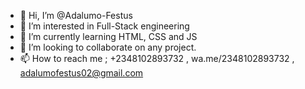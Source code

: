 - 👋 Hi, I’m @Adalumo-Festus
- 👀 I’m interested in Full-Stack engineering
- 🌱 I’m currently learning HTML, CSS and JS
- 💞️ I’m looking to collaborate on any project.
- 📫 How to reach me ; +2348102893732 , wa.me/2348102893732 , adalumofestus02@gmail.com 

<!---
Hydro-Codes/Hydro-Codes is a ✨ special ✨ repository because its `README.md` (this file) appears on your GitHub profile.
You can click the Preview link to take a look at your changes.
--->
